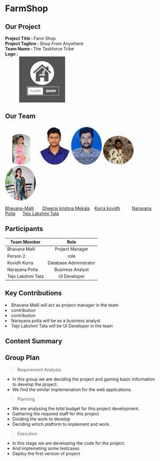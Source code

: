 # FarmShop

## Our Project
   <strong>Project Title   :   </strong> Farm Shop<br>
   <strong>Project Tagline :   </strong>Shop From Anywhere<br>
   <strong>Team Name       :   </strong>The Taskforce Tribe<br>
   <strong>Logo            : <br>
    &nbsp;&nbsp;&nbsp;&nbsp;&nbsp;&nbsp;&nbsp;&nbsp; &nbsp;&nbsp;&nbsp;&nbsp;  <img class='img-circle' src="FarmShopLogo.png" alt="drawing" width=150px  style="border-radius:10px width=50px" />   </strong><br>
    
## Our Team

<img class='img-circle' src="Bhavana.jpg" alt="drawing" width="100" style="border-radius:50%">  &nbsp;                     <img src="Images/Mekala Dheeraj Krishna.png" alt="drawing" width="100" style="border-radius:50%"/>                          <img class='img-circle' src="Images/kovidh.jpg" alt="drawing" width="100" style="border-radius:50%" />                                   <img class='img-circle' src="narayana1.jpeg" alt="drawing" width="100" style="border-radius:50%" />                           <img class='img-circle' src="TejoLakshmiT.jpg" alt="drawing" width="100" style="border-radius:50%" />               

[Bhavana-Malli](https://github.com/Bhavana-Malli)  &nbsp;&nbsp;&nbsp;&nbsp;&nbsp;   [Dheeraj krishna Mekala](https://github.com/dheerajkrishna458) &nbsp;&nbsp;  [Kurra kovidh](https://github.com/kurrakovidh) &nbsp;&nbsp;&nbsp;&nbsp;&nbsp;&nbsp;&nbsp;&nbsp; [Narayana Potla](https://github.com/narayanapotla1)             &nbsp;&nbsp;&nbsp;&nbsp; [Tejo Lakshmi Tata](https://github.com/TejoTata)    




 
## Participants
|     Team Member          | Role              | 
 -------------             | :-------------:   |
| Bhavana Malli   | Project Manager |
| Person 2   | role |
| Kovidh Kurra | Database Administrator  | 
| Narayana Potla | Business Analyst  |  
| Tejo Lakshmi Tata        | UI Developer      |  

## Key Contributions
<li>Bhavana Malli will act as project manager in the team</li>
<li>contribution</li>
<li>contribution</li>
<li>Narayana potla will be as a business analyst</li>
<li>Tejo Lakshmi Tata will be UI Developer in the team</li>

## Content Summary


## Group Plan

> Requirement Analysis
* In this group we are deciding the project and gaining basic information to develop the project.
* We find the similar implemenation for the web applications.

> Planning
* We are analysing the total budget for this project development.
* Gathering the required staff for this project
* Dividing the work to develop
* Deciding which platform to implement and work.

> Execution
* In this stage we are developing the code for the project.
* And implemeting some testcases
* Deploy the first version of project


